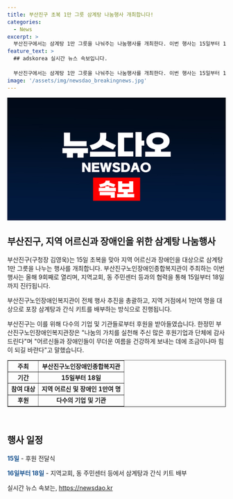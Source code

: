 ```yaml
---
title: 부산진구 초복 1만 그릇 삼계탕 나눔행사 개최합니다!
categories:
  - News
excerpt: >
  부산진구에서는 삼계탕 1만 그릇을 나눠주는 나눔행사를 개최한다. 이번 행사는 15일부터 18일까지 열리며, 지역교회와 동 주민센터를 통해 1만여 명에게 포장 삼계탕과 간식 키트를 배부할 예정이다. 이 행사는 부산진구노인장애인복지관이 주최하며, 다수의 기업과 단체가 후원에 참여한다. 부산진구노인장애인복지관장은 후원에 감사의 뜻을 표하며, 어르신과 장애인들이 건강하게 여름을 보낼 수 있기를 바란다고 전했다. (150자)
feature_text: >
  ## adskorea 실시간 뉴스 속보입니다.

  부산진구에서는 삼계탕 1만 그릇을 나눠주는 나눔행사를 개최한다. 이번 행사는 15일부터 18일까지 열리며, 지역교회와 동 주민센터를 통해 1만여 명에게 포장 삼계탕과 간식 키트를 배부할 예정이다. 이 행사는 부산진구노인장애인복지관이 주최하며, 다수의 기업과 단체가 후원에 참여한다. 부산진구노인장애인복지관장은 후원에 감사의 뜻을 표하며, 어르신과 장애인들이 건강하게 여름을 보낼 수 있기를 바란다고 전했다. (150자)
image: '/assets/img/newsdao_breakingnews.jpg'
---
```


<p><img src="/assets/img/newsdao_breakingnews.jpg" alt="adskorea 속보" /></p>

<h2 data-ke-size="size26">부산진구, 지역 어르신과 장애인을 위한 삼계탕 나눔행사</h2>

<p>부산진구(구청장 김영욱)는 15일 초복을 맞아 지역 어르신과 장애인을 대상으로 삼계탕 1만 그릇을 나누는 행사를 개최합니다. 부산진구노인장애인종합복지관이 주최하는 이번 행사는 올해 9회째로 열리며, 지역교회, 동 주민센터 등과의 협력을 통해 15일부터 18일까지 진行됩니다.</p>

<p data-ke-size="size16">부산진구노인장애인복지관이 전체 행사 추진을 총괄하고, 지역 거점에서 1만여 명을 대상으로 포장 삼계탕과 간식 키트를 배부하는 방식으로 진행됩니다.</p>

<p>부산진구는 이를 위해 다수의 기업 및 기관들로부터 후원을 받아들였습니다. 한정민 부산진구노인장애인복지관장은 "나눔의 가치를 실천해 주신 많은 후원기업과 단체에 감사드린다"며 "어르신들과 장애인들이 무더운 여름을 건강하게 보내는 데에 조금이나마 힘이 되길 바란다"고 말했습니다.</p>

<table style="width: 100%;" border="1">
<tbody>
<tr>
<td style="text-align: center; height: 17px;"><b>주최</b></td>
<td style="text-align: center; height: 17px;"><b>부산진구노인장애인종합복지관</b></td>
</tr>
<tr>
<td style="text-align: center; height: 17px;"><b>기간</b></td>
<td style="text-align: center; height: 17px;"><b>15일부터 18일</b></td>
</tr>
<tr>
<td style="text-align: center; height: 17px;"><b>참여 대상</b></td>
<td style="text-align: center; height: 17px;"><b>지역 어르신 및 장애인 1만여 명</b></td>
</tr>
<tr>
<td style="text-align: center; height: 17px;"><b>후원</b></td>
<td style="text-align: center; height: 17px;"><b>다수의 기업 및 기관</b></td>
</tr>
</tbody>
</table>

<p data-ke-size="size16">&nbsp;</p>

<h2 data-ke-size="size26">행사 일정</h2>

<p data-ke-size="size16"><b><span style="color: #1a5490;">15일</span></b> - 후원 전달식</p>

<p data-ke-size="size16"><b><span style="color: #1a5490;">16일부터 18일</span></b> - 지역교회, 동 주민센터 등에서 삼계탕과 간식 키트 배부</p>
실시간 뉴스 속보는, <a href="https://newsdao.kr" rel="dofollow">https://newsdao.kr</a>


